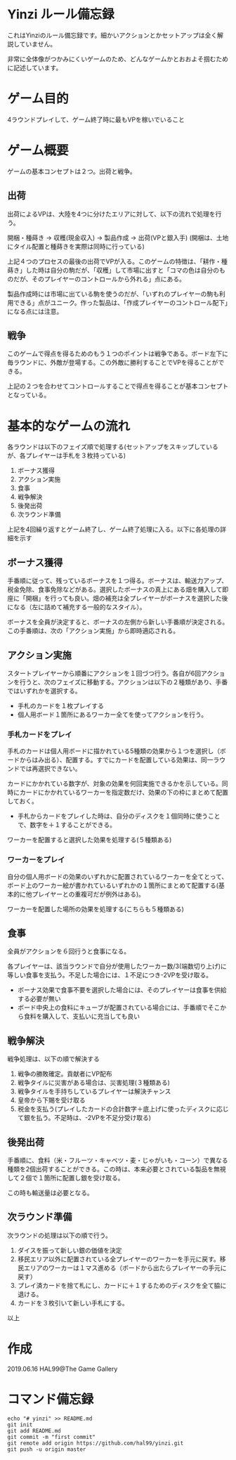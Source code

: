 # Yinzi ルール備忘録
これはYinziのルール備忘録です。細かいアクションとかセットアップは全く解説していません。

非常に全体像がつかみにくいゲームのため、どんなゲームかとおおよそ掴むために記述しています。

# ゲーム目的
4ラウンドプレイして、ゲーム終了時に最もVPを稼いでいること

# ゲーム概要
ゲームの基本コンセプトは２つ。出荷と戦争。

## 出荷
出荷によるVPは、大陸を4つに分けたエリアに対して、以下の流れで処理を行う。

開梱・種蒔き -> 収穫(現金収入) -> 製品作成 -> 出荷(VPと銀入手)
(開梱は、土地にタイル配置と種蒔きを実際は同時に行っている)

上記４つのプロセスの最後の出荷でVPが入る。このゲームの特徴は、「耕作・種蒔き」した時は自分の駒だが、「収穫」して市場に出すと「コマの色は自分のものだが、そのプレイヤーのコントロールから外れる」点にある。

製品作成時には市場に出ている駒を使うのだが、「いずれのプレイヤーの駒も利用できる」点がユニーク。作った製品は、「作成プレイヤーのコントロール配下」になる点には注意。

## 戦争
このゲームで得点を得るためのもう１つのポイントは戦争である。ボード左下に毎ラウンドに、外敵が登場する。この外敵に勝利することでVPを得ることができる。

上記の２つを合わせてコントロールすることで得点を得ることが基本コンセプトとなっている。

# 基本的なゲームの流れ
各ラウンドは以下のフェイズ順で処理する(セットアップをスキップしているが、各プレイヤーは手札を３枚持っている)

1. ボーナス獲得
1. アクション実施
1. 食事
1. 戦争解決
1. 後発出荷
1. 次ラウンド準備

上記を4回繰り返すとゲーム終了し、ゲーム終了処理に入る。以下に各処理の詳細を示す

## ボーナス獲得
手番順に従って、残っているボーナスを１つ得る。ボーナスは、輸送力アップ、税金免除、食事免除などがある。選択したボーナスの真上にある畑を購入して即座に「開梱」を行っても良い。畑の補充は全プレイヤーがボーナスを選択した後になる（左に詰めて補充する一般的なスタイル）。

ボーナスを全員が決定すると、ボーナスの左側から新しい手番順が決定される。この手番順は、次の「アクション実施」から即時適応される。

## アクション実施
スタートプレイヤーから順番にアクションを１回づつ行う。各自が6回アクションを行うと、次のフェイズに移動する。アクションは以下の２種類があり、手番ではいずれかを選択する。

* 手札のカードを１枚プレイする
* 個人用ボード１箇所にあるワーカー全てを使ってアクションを行う。

### 手札カードをプレイ
手札のカードは個人用ボードに描かれている5種類の効果から１つを選択し（ボードからはみ出る）、配置する。すでにカードを配置している効果は、同一ラウンドでは再選択できない。

カードにかかれている数字が、対象の効果を何回実施できるかを示している。同時にカードにかかれているワーカーを指定数だけ、効果の下の枠にまとめて配置しておく。

* 手札からカードをプレイした時は、自分のディスクを１個同時に使うことで、数字を＋１することができる。

ワーカーを配置すると選択した効果を処理する(５種類ある)

### ワーカーをプレイ
自分の個人用ボードの効果のいずれかに配置されているワーカーを全てとって、ボード上のワーカー絵が書かれているいずれかの１箇所にまとめて配置する(基本的に他プレイヤーとの重複可だが例外はある)。

ワーカーを配置した場所の効果を処理する(こちらも５種類ある)

## 食事
全員がアクションを６回行うと食事になる。

各プレイヤーは、該当ラウンドで自分が使用したワーカー数/3(端数切り上げ)に等しい食事を支払う。不足した場合には、１不足につき-2VPを受け取る。

* ボーナス効果で食事不要を選択した場合には、そのプレイヤーは食事を供給する必要が無い
* ボード中央上の食料にキューブが配置されている場合には、手番順でそこから食料を購入して、支払いに充当しても良い

## 戦争解決
戦争処理は、以下の順で解決する

1. 戦争の勝敗確定。貢献者にVP配布
2. 戦争タイルに災害がある場合は、災害処理(３種類ある)
3. 戦争タイルを手持ちしているプレイヤーは解決チャンス
4. 皇帝から下賜を受け取る
5. 税金を支払う(プレイしたカードの合計数字＋底上げに使ったディスクに応じて銀を払う。不足時は、-2VPを不足分受け取る)

## 後発出荷
手番順に、食料（米・フルーツ・キャベツ・麦・じゃがいも・コーン）で異なる種類を2個出荷することができる。この時は、本来必要とされている製品を無視して２個で１箇所に配置し銀を受け取る。

この時も輸送量は必要となる。

## 次ラウンド準備
次ラウンドの処理は以下の順で行う。

1. ダイスを振って新しい銀の価値を決定
1. 移民エリア以外に配置されている全プレイヤーのワーカーを手元に戻す。移民エリアのワーカーは１マス進める（ボードから出たらプレイヤーの手元に戻す）
1. プレイ済カードを捨て札にし、カードに＋１するためのディスクを全て脇に退ける。
1. カードを３枚引いて新しい手札にする。

以上

# 作成
2019.06.16
HAL99@The Game Gallery

# コマンド備忘録
~~~
echo "# yinzi" >> README.md
git init
git add README.md
git commit -m "first commit"
git remote add origin https://github.com/hal99/yinzi.git
git push -u origin master
~~~